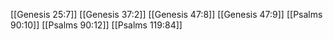 [[Genesis 25:7]]
[[Genesis 37:2]]
[[Genesis 47:8]]
[[Genesis 47:9]]
[[Psalms 90:10]]
[[Psalms 90:12]]
[[Psalms 119:84]]
